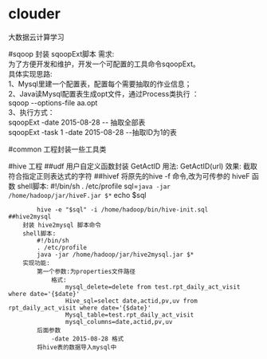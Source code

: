 # clouder
大数据云计算学习

#sqoop 封装 sqoopExt脚本
  需求:<br/>
  为了方便开发和维护，开发一个可配置的工具命令sqoopExt。<br/>
  具体实现思路:<br/>
    1、Mysql里建一个配置表，配置每个需要抽取的作业信息；<br/>
    2、Java读Mysql配置表生成opt文件，通过Process类执行 ：<br/>
      sqoop --options-file  aa.opt<br/>
    3、执行方式：<br/>
      sqoopExt -date 2015-08-28            -- 抽取全部表<br/>
      sqoopExt -task 1 -date 2015-08-28    --抽取ID为1的表 <br/>

#common 工程封装一些工具类

#hive 工程
    ##udf 用户自定义函数封装
        GetActID
            用法: GetActID(url)
            效果: 截取符合指定正则表达式的字符
    ##hivef
        将原先的hive -f 命令,改为可传参的 hiveF 函数
        shell脚本:
            #!/bin/sh
            . /etc/profile
            sql=`java -jar /home/hadoop/jar/hiveF.jar $*`
            echo $sql
            
            hive -e "$sql" -i /home/hadoop/bin/hive-init.sql
    ##hive2mysql
        封装 hive2mysql 脚本命令
        shell脚本:
            #!/bin/sh
            . /etc/profile
            java -jar /home/hadoop/jar/hive2mysql.jar $*
        实现功能:
            第一个参数:为properties文件路径
                格式:
                    mysql_delete=delete from test.rpt_daily_act_visit where date='{$date}'
                    Hive_sql=select date,actid,pv,uv from rpt_daily_act_visit where date='{$date}'
                    Mysql_table=test.rpt_daily_act_visit
                    mysql_columns=date,actid,pv,uv
            后面参数
                -date 2015-08-28 格式
            将hive表的数据导入mysql中